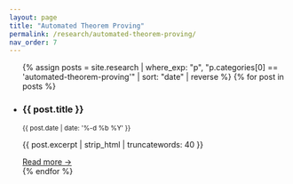 ```yaml
---
layout: page
title: "Automated Theorem Proving"
permalink: /research/automated-theorem-proving/
nav_order: 7
---
```

<!-- Auto-list every article whose first category matches this slug -->
<ul class="post-list">
{% assign posts = site.research
   | where_exp: "p", "p.categories[0] == 'automated-theorem-proving'"
   | sort: "date" | reverse %}
{% for post in posts %}
  <li>
    <h3>{{ post.title }}</h3>
    <small>{{ post.date | date: '%-d %b %Y' }}</small>
    <p>{{ post.excerpt | strip_html | truncatewords: 40 }}</p>
    <a href="{{ post.url | relative_url }}">Read more →</a>
  </li>
{% endfor %}
</ul>
